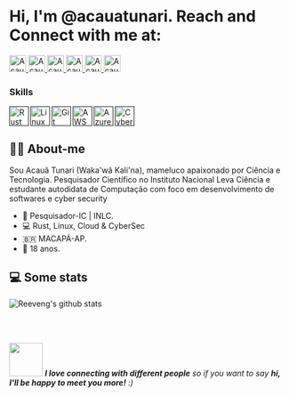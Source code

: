 # Hi, I'm @acauatunari. Reach and Connect with me at: 

<p align="left">

  <a href="https://www.linkedin.com/in/acauatunari/">
    <img src="https://www.vectorlogo.zone/logos/linkedin/linkedin-icon.svg" alt="Acauã Tunari's LinkedIn Profile" height="30" width="30">
  </a>

  <a href="https://pt.stackoverflow.com/users/198188/acau%c3%a3-tunari?tab=profile">
    <img src="https://www.vectorlogo.zone/logos/stackoverflow/stackoverflow-icon.svg" alt="Acauã Tunari's Stack Overflow Profile" height="30" width="30">
  </a>

  <a href="https://forum.zorin.com/u/acauatunari"> 
    <img src="https://cdn.jsdelivr.net/npm/simple-icons@3.13.0/icons/zorin.svg" alt="Acauã Tunari on Zorin OS" height="30" width="30">
  </a>
  
  <a href="https://t.me/acauatunari"> 
    <img src="https://www.vectorlogo.zone/logos/telegram/telegram-icon.svg" alt="Acauã Tunari's Telegram Profile" height="30" width="30">
  </a>
  
  <a href="https://www.facebook.com/acauatunari/"> 
    <img src="https://www.vectorlogo.zone/logos/facebook/facebook-icon.svg" alt="Acauã Tunari's Facebook Profile" height="30" width="30">
  </a>
  
  <a href="https://www.instagram.com/acauatunari/"> 
    <img src="https://www.vectorlogo.zone/logos/instagram/instagram-icon.svg" alt="Acauã Tunari's Instagram Profile" height="30" width="30">
  </a>
  
</p>

### Skills 

[<img align="left" alt="Rust" width="35px" src="https://www.rust-lang.org/logos/rust-logo-32x32.png" />]()

[<img align="left" alt="Linux" width="35px" src="https://img.icons8.com/color/50/000000/linux--v2.png" />]()

[<img align="left" alt="Git" width="35px" src="https://img.icons8.com/color/48/000000/git.png" />]()

[<img align="left" alt="AWS" width="35px" src="https://img.icons8.com/color/48/000000/amazon-web-services.png" />]()

[<img align="left" alt="Azure" width="35px" src="https://img.icons8.com/fluency/48/000000/azure-1.png" />]()

[<img align="left" alt="Cybersec" width="35px" src="https://img.icons8.com/color/48/000000/kali-linux.png" />]()

<br />
<br />

<h2>👨🏽 About-me</h2>

Sou Acauã Tunari (Waka'wã Kali'na), mameluco apaixonado por Ciência e Tecnologia. Pesquisador Científico no Instituto Nacional Leva Ciência e estudante autodidata de Computação com foco em desenvolvimento de softwares e cyber security

- 🔬 Pesquisador-IC | INLC.
- 💻 Rust, Linux, Cloud & CyberSec
- 🇧🇷 MACAPÁ-AP.
- 🍰 18 anos.

<h2>💻 Some stats</h2>

![Reeveng's github stats](https://github-readme-stats.vercel.app/api?username=acauatunari&show_icons=true&title_color=fff&icon_color=79ff97&text_color=9f9f9f&bg_color=151515)

<br />
<br />

<img src="https://media.giphy.com/media/LnQjpWaON8nhr21vNW/giphy.gif" width="60"> <em><b>I love connecting with different people</b> so if you want to say <b>hi, I'll be happy to meet you more!</b> :)


